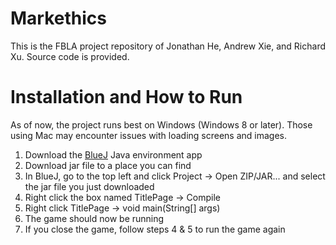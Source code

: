 # Markethics
This is the FBLA project repository of Jonathan He, Andrew Xie, and Richard Xu. 
Source code is provided. 

# Installation and How to Run 
As of now, the project runs best on Windows (Windows 8 or later). Those using Mac may encounter issues with loading screens and images. 
1. Download the [BlueJ](https://www.bluej.org/) Java environment app
2. Download jar file to a place you can find
3. In BlueJ, go to the top left and click Project -> Open ZIP/JAR... and select the jar file you just downloaded
4. Right click the box named TitlePage -> Compile
5. Right click TitlePage -> void main(String[] args)
6. The game should now be running
7. If you close the game, follow steps 4 & 5 to run the game again 
